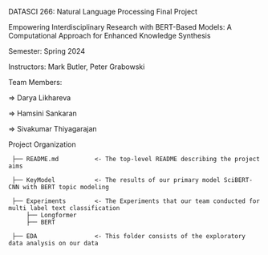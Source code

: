 
DATASCI 266: Natural Language Processing Final Project 

Empowering Interdisciplinary Research with  BERT-Based Models: A Computational Approach for Enhanced Knowledge Synthesis

Semester: Spring 2024 

Instructors: Mark Butler, Peter Grabowski

Team Members:

  => Darya Likhareva
  
  => Hamsini Sankaran
  
  => Sivakumar Thiyagarajan

 Project Organization
 
     ├── README.md          <- The top-level README describing the project aims
 
     ├── KeyModel           <- The results of our primary model SciBERT-CNN with BERT topic modeling
 
     ├── Experiments        <- The Experiments that our team conducted for multi label text classification  
         ├── Longformer
         ├── BERT

     ├── EDA                <- This folder consists of the exploratory data analysis on our data
 

     
